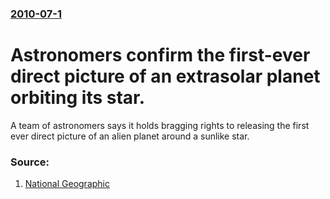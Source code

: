### [2010-07-1](/news/2010/07/1/index.md)

# Astronomers confirm the first-ever direct picture of an extrasolar planet orbiting its star. 

A team of astronomers says it holds bragging rights to releasing the first ever direct picture of an alien planet around a sunlike star.


### Source:

1. [National Geographic](http://news.nationalgeographic.com/news/2010/06/100630-science-space-planets-first-picture-confirmed/)
